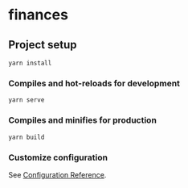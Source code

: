 # finances

## Project setup
```
yarn install
```

### Compiles and hot-reloads for development
```
yarn serve
```

### Compiles and minifies for production
```
yarn build
```

### Customize configuration
See [Configuration Reference](https://cli.vuejs.org/config/).
